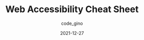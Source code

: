 ---
author: code_gino
date: 2021-12-27
publisher: thepracticaldev
tags:
  - accessibility
  - cheat-sheets
target_url: https://dev.to/codegino/web-accessibility-cheat-sheet-3774
title: Web Accessibility Cheat Sheet
---